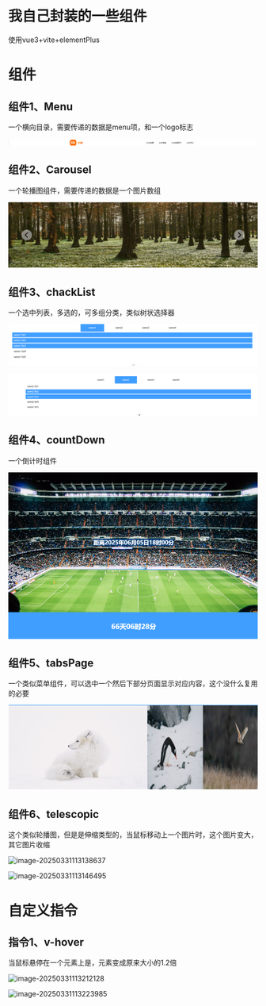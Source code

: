 # 我自己封装的一些组件

使用vue3+vite+elementPlus

# 组件

## 组件1、Menu

一个横向目录，需要传递的数据是menu项，和一个logo标志

![image-20250331113002476](https://github.com/nameyhl/READMEPng/blob/master/image-20250331113002476.png)

## 组件2、Carousel

一个轮播图组件，需要传递的数据是一个图片数组

![image-20250331113027530](https://github.com/nameyhl/READMEPng/blob/master/image-20250331113027530.png)

## 组件3、chackList

一个选中列表，多选的，可多组分类，类似树状选择器

![image-20250331113049604](https://github.com/nameyhl/READMEPng/blob/master/image-20250331113049604.png)

![image-20250331113101837](https://github.com/nameyhl/READMEPng/blob/master/image-20250331113101837.png)

## 组件4、countDown

一个倒计时组件

![image-20250331113120999](https://github.com/nameyhl/READMEPng/blob/master/image-20250331113120999.png)

## 组件5、tabsPage

一个类似菜单组件，可以选中一个然后下部分页面显示对应内容，这个没什么复用的必要

![image-20250331113238668](https://github.com/nameyhl/READMEPng/blob/master/image-20250331113138637.png)

## 组件6、telescopic

这个类似轮播图，但是是伸缩类型的，当鼠标移动上一个图片时，这个图片变大，其它图片收缩

![image-20250331113138637](C:\Users\yyy\AppData\Roaming\Typora\typora-user-images\image-20250331113138637.png)

![image-20250331113146495](C:\Users\yyy\AppData\Roaming\Typora\typora-user-images\image-20250331113146495.png)

# 自定义指令

## 指令1、v-hover

当鼠标悬停在一个元素上是，元素变成原来大小的1.2倍

![image-20250331113212128](C:\Users\yyy\AppData\Roaming\Typora\typora-user-images\image-20250331113212128.png)

![image-20250331113223985](C:\Users\yyy\AppData\Roaming\Typora\typora-user-images\image-20250331113223985.png)

